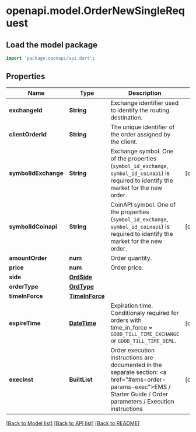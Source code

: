 # openapi.model.OrderNewSingleRequest

## Load the model package
```dart
import 'package:openapi/api.dart';
```

## Properties
Name | Type | Description | Notes
------------ | ------------- | ------------- | -------------
**exchangeId** | **String** | Exchange identifier used to identify the routing destination. | 
**clientOrderId** | **String** | The unique identifier of the order assigned by the client. | 
**symbolIdExchange** | **String** | Exchange symbol. One of the properties (`symbol_id_exchange`, `symbol_id_coinapi`) is required to identify the market for the new order. | [optional] 
**symbolIdCoinapi** | **String** | CoinAPI symbol. One of the properties (`symbol_id_exchange`, `symbol_id_coinapi`) is required to identify the market for the new order. | [optional] 
**amountOrder** | **num** | Order quantity. | 
**price** | **num** | Order price. | 
**side** | [**OrdSide**](OrdSide.md) |  | 
**orderType** | [**OrdType**](OrdType.md) |  | 
**timeInForce** | [**TimeInForce**](TimeInForce.md) |  | 
**expireTime** | [**DateTime**](DateTime.md) | Expiration time. Conditionaly required for orders with time_in_force = `GOOD_TILL_TIME_EXCHANGE` or `GOOD_TILL_TIME_OEML`. | [optional] 
**execInst** | **BuiltList<String>** | Order execution instructions are documented in the separate section: <a href=\"#ems-order-params-exec\">EMS / Starter Guide / Order parameters / Execution instructions</a>  | [optional] 

[[Back to Model list]](../README.md#documentation-for-models) [[Back to API list]](../README.md#documentation-for-api-endpoints) [[Back to README]](../README.md)



